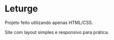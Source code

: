 # Leturge

Projeto feito utilizando apenas HTML/CSS.

Site com layout simples e responsivo para prática.





